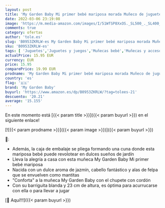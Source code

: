```yaml
---
layout: post
title: 'My Garden Baby Mi primer bebé mariposa morada Muñeco de juguete con manta y chupete  regalo para niñas y niños +18 meses  Mattel HBH39 '
date: 2022-03-06 23:19:08
image: 'https://m.media-amazon.com/images/I/51WfSP8XxOS._SL500_._SL400_.jpg'
comments: true
category: ofertas
author: 'tole.es'
slug: 'B0953ZKRLW-es My Garden Baby Mi primer bebé mariposa morada Muñeco de...'
sku: 'B0953ZKRLW-es'
tags: [ 'Juguetes','Juguetes y juegos','Muñecas bebé','Muñecas y accesorios','bebé','chupete','my garden baby', ]
actualPrice: 15.95 EUR
currency: EUR
price: 15.95
comparePrice: 19.99 EUR
prodname: 'My Garden Baby Mi primer bebé mariposa morada Muñeco de juguete con manta y chupete  regalo para niñas y niños +18 meses  Mattel HBH39 '
country: 'es'
flag: '🇪🇸'
brand: 'My Garden Baby'
buyurl: 'https://www.amazon.es/dp/B0953ZKRLW/?tag=tolees-21'
descuento: '20.21'
average: '15.155'
---
```


En este momento está [{{< param title >}}]({{< param buyurl >}}) en el siguiente enlace!

[![{{< param prodname >}}]({{< param image >}})]({{< param buyurl >}})

🔎:

- Además, la caja de embalaje se pliega formando una cuna donde esta mariposa bebé puede revolotear en dulces sueños de jardín
- Lleva la alegría a casa con esta muñeca My Garden Baby Mi primer bebé mariposa
- Nacida con un dulce aroma de jazmín, cabello fantástico y alas de felpa que se envuelven como mantitas
- "Conforta" a la muñeca My Garden Baby con el chupete con cordón
- Con su barriguita blanda y 23 cm de altura, es óptima para acurrucarse con ella o para llevar a jugar

[🛒 Aquí!!!]({{< param buyurl >}})
